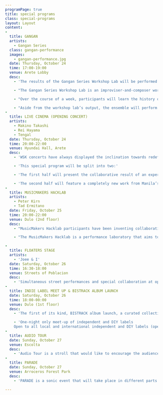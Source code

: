 ```yaml
---
programPage: true
title: special programs
class: special-programs
layout: Layout
content:
-
  title: GANGAN
  artists:
    - Gangan Series
  class: gangan-performance
  images:
    - gangan-performance.jpg
  date: Thursday, October 24
  time: 17:00-19:00
  venue: Arete Lobby
  desc:
    - 'The results of the Gangan Series Workshop Lab will be performed along with other graphic scores.'

    - "The Gangan Series Workshop Lab is an improviser-and-composer workshop which explores the potential of graphic scores and playing in medium-to-large ensembles. Graphic scores, with its emphasis on alternative procedures, introduce many possibilities as they leave more room for the performers’ own interpretations while, despite circumventing the constraints classical notation, allowing composers to structure different sonic parameters (e.g. time, volume, pitch, instrumentation, sonority, etc.)"

    - "Over the course of a week, participants will learn the history of graphic notation and undergo various exercises that will aid them in developing their own compositional strategies and notational systems which will culminate in a collaboratively-composed graphic score to be performed by selected festival musicians."

    - "Aside from the workshop lab’s output, the ensemble will perform two other scores: Tad Ermitaño’s “Malaganito 1.0” — a video score that only partially specifies and loosely suggests moods and rhythms — and another from sound artist and curator Ignaz Schick."
-
  title: LIVE CINEMA (OPENING CONCERT)
  artists:
    - Makino Takashi
    - Rei Hayama
    - Tengal
  date: Thursday, October 24
  time: 20:00-22:00
  venue: Hyundai Hall, Arete
  desc:
    - 'WSK concerts have always displayed the inclination towards redefining the limits of audiovisual performance. Synthesizing the visual with the sonic to form synesthetic displays, WSK events draw not only from live and expanded cinematic tradition but rather from a long lineage of photographic, performative, and experiential forms including the camera obscura, the panorama and diorama, the magic lantern, the color organ, liquid light shows and other theatrical formats.'

    - 'This special program will be split into two:'

    - 'The first half will present the collaborative result of an experimental film workshop conducted by Japanese artists Makino Takashi and Rei Hayama. In collaboration with WSK founder Tengal, live improvisational music and performances will interact with the projected and highly sensorial filmic output.'

    - 'The second half will feature a completely new work from Manila’s iconoclastic and pioneering multimedia art groups since the 1980s: The Children of Cathode Ray.'
-
  title: MUSICMAKERS HACKLAB
  artists:
    - Peter Kirn
    - Tad Ermitano
  date: Friday, October 25
  time: 20:00-22:00
  venue: Dulo (2nd floor)
  desc:
    - "MusicMakers Hacklab participants have been inventing collaborative performances that propose ways in which music can be a speculative medium for sustainability at a time when we now face inevitable shifts in the world’s politics and climate. Just created performance designs, circuits, code, and ideas will be put to the test in front of a live audience as a multidisciplinary group of creative performers share the work they've constructed over the course of the WSK festival week. Expect new work in live musical performance, movement, visuals, and surprises."

    - "The MusicMakers Hacklab is a performance laboratory that aims to invent tools and strategies for improvised play."

-
  title: FLOATERS STAGE
  artists:
    - 'Joee & I'
  date: Saturday, October 26
  time: 16:30-18:00
  venue: Streets of Poblacion
  desc:
    - 'Simultaneous street performances and special collaboration at open and public spaces around Poblacion, Makati. Featuring Joee & I and her marching band parade the streets leading to Poblacion Church where a unique artist pairing championing lokal music from Indonesia and Visayas will present their new street dance music.'
-
  title: INDIE LABEL MEET UP & BISTRACK ALBUM LAUNCH
  date: Saturday, October 26
  time: 18:00-00:00
  venue: Dulo (1st floor)
  desc:
    - 'The first of its kind, BISTRACK album launch, a curated collection of avant garde and electronic sounds from sound artists and musicians across the Visayas, produced by Green Papaya Art Projects (MNL) and Pawn Records (CEB).'

    - 'One-night only meet-up of independent and DIY labels
    Open to all local and international independent and DIY labels (open to public)'
-
  title: AUDIO TOUR
  date: Sunday, October 27
  venue: Escolta
  desc:
    - 'Audio Tour is a stroll that would like to encourage the audience to open their ears to the soundscapes from the environment accompanied by the music played by the artist guide, and to invoke them to try to look at places as unique spaces that breathe and speak. Audio tour is a project and will be facilitated by Escuri.'
-
  title: PARADE
  date: Sunday, October 27
  venue: Arroceros Forest Park
  desc:
    - 'PARADE is a sonic event that will take place in different parts around the Arroceros Forest Park.'

---
```


